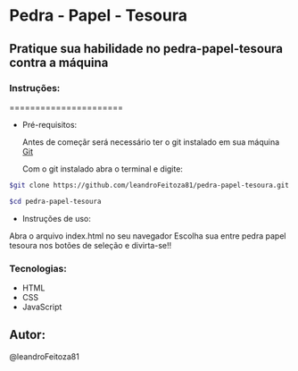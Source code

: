 # Pedra - Papel - Tesoura

## Pratique sua habilidade no pedra-papel-tesoura contra a máquina

### Instruções:

======================

- Pré-requisitos:

  Antes de começãr será necessário ter o git instalado em sua máquina
  [Git](https://git-scm.com)

  Com o git instalado abra o terminal e digite:

```bash
$git clone https://github.com/leandroFeitoza81/pedra-papel-tesoura.git
```

```bash
$cd pedra-papel-tesoura
```

- Instruções de uso:

Abra o arquivo index.html no seu navegador
Escolha sua entre pedra papel tesoura nos botões de seleção e divirta-se!!

### Tecnologias:

- HTML
- CSS
- JavaScript

## Autor:

@leandroFeitoza81
